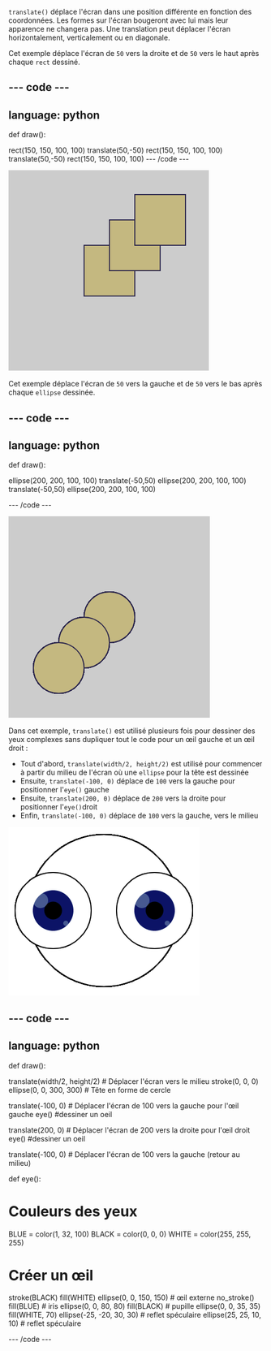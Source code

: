`translate()` déplace l'écran dans une position différente en fonction des coordonnées. Les formes sur l'écran bougeront avec lui mais leur apparence ne changera pas. Une translation peut déplacer l'écran horizontalement, verticalement ou en diagonale.

Cet exemple déplace l'écran de `50` vers la droite et de `50` vers le haut après chaque `rect` dessiné.

--- code ---
---
language: python
---

def draw():

  rect(150, 150, 100, 100)
  translate(50,-50)
  rect(150, 150, 100, 100)
  translate(50,-50)
  rect(150, 150, 100, 100)
--- /code ---

![Image d'un carré original et de deux carrés translatés. Chaque translation a déplacé le carré vers la droite de <code>50</code> et vers le bas de <code>50</code>](images/translate_square.png)

Cet exemple déplace l'écran de `50` vers la gauche et de `50` vers le bas après chaque `ellipse` dessinée.

--- code ---
---
language: python
---

def draw():

  ellipse(200, 200, 100, 100)
  translate(-50,50)
  ellipse(200, 200, 100, 100)
  translate(-50,50)
  ellipse(200, 200, 100, 100)

--- /code ---

![Image d'un cercle original et de deux cercles translatés. Chaque translation a déplacé le carré vers la droite de <code>50</code> et vers le bas de <code>50</code>](images/translate_circle.png)

Dans cet exemple, `translate()` est utilisé plusieurs fois pour dessiner des yeux complexes sans dupliquer tout le code pour un œil gauche et un œil droit :
+ Tout d'abord, `translate(width/2, height/2)` est utilisé pour commencer à partir du milieu de l'écran où une `ellipse` pour la tête est dessinée
+ Ensuite,  `translate(-100, 0)` déplace de `100` vers la gauche pour positionner l'`eye()` gauche
+ Ensuite, `translate(200, 0)` déplace de `200` vers la droite pour positionner l'`eye()`droit
+ Enfin, `translate(-100, 0)` déplace de `100` vers la gauche, vers le milieu

![Image d'une tête de cercle avec un œil gauche et droit](images/translate_eyes.png)

--- code ---
---
language: python
---

def draw():
  
  translate(width/2, height/2) # Déplacer l'écran vers le milieu 
  stroke(0, 0, 0)
  ellipse(0, 0, 300, 300) # Tête en forme de cercle
  
  translate(-100, 0) # Déplacer l'écran de 100 vers la gauche pour l'œil gauche
  eye() #dessiner un oeil
    
  translate(200, 0) # Déplacer l'écran de 200 vers la droite pour l'œil droit
  eye() #dessiner un oeil
  
  translate(-100, 0) # Déplacer l'écran de 100 vers la gauche (retour au milieu)

def eye():

# Couleurs des yeux
  BLUE = color(1, 32, 100)
  BLACK = color(0, 0, 0)
  WHITE = color(255, 255, 255)
  
# Créer un œil
  stroke(BLACK)
  fill(WHITE)
  ellipse(0, 0, 150, 150) # œil externe
  no_stroke()
  fill(BLUE) # iris
  ellipse(0, 0, 80, 80)
  fill(BLACK) # pupille
  ellipse(0, 0, 35, 35)
  fill(WHITE, 70)
  ellipse(-25, -20, 30, 30) # reflet spéculaire
  ellipse(25, 25, 10, 10) # reflet spéculaire

--- /code ---


